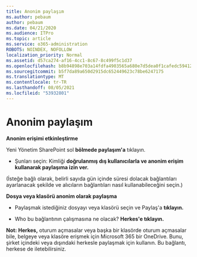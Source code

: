 ```yaml
---
title: Anonim paylaşım
ms.author: pebaum
author: pebaum
ms.date: 04/21/2020
ms.audience: ITPro
ms.topic: article
ms.service: o365-administration
ROBOTS: NOINDEX, NOFOLLOW
localization_priority: Normal
ms.assetid: d57ca274-af16-4cc1-8c67-8c499f5c1d37
ms.openlocfilehash: b8b94898e703a14fdfa4903565a680e7d5dea0f1cafedc59412d425b4ff9bbb2
ms.sourcegitcommit: b5f7da89a650d2915dc652449623c78be6247175
ms.translationtype: MT
ms.contentlocale: tr-TR
ms.lasthandoff: 08/05/2021
ms.locfileid: "53932801"
---
```

# <a name="anonymous-sharing"></a>Anonim paylaşım

 **Anonim erişimi etkinleştirme**
  
Yeni Yönetim SharePoint sol **bölmede paylaşım'a** tıklayın. 
  
- Şunları seçin: Kimliği **doğrulanmış dış kullanıcılarla ve anonim erişim kullanarak paylaşıma izin ver.**
  
(İsteğe bağlı olarak, belirli sayıda gün içinde süresi dolacak bağlantıları ayarlanacak şekilde ve alıcıların bağlantıları nasıl kullanabileceğini seçin.)
    
 **Dosya veya klasörü anonim olarak paylaşma**
  
- Paylaşmak istediğiniz dosyayı veya klasörü seçin ve Paylaş'a **tıklayın.** 
    
- Who bu bağlantının çalışmasına ne olacak? **Herkes'e tıklayın.**
  
 **Not:** **Herkes,** oturum açmasalar veya başka bir klasörde oturum açmasalar bile, belgeye veya klasöre erişmek için Microsoft 365 bir OneDrive. Bunu, şirket içindeki veya dışındaki herkesle paylaşmak için kullanın. Bu bağlantı, herkese de iletebilirsiniz. 
    

